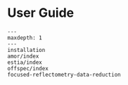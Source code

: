 # User Guide

```{toctree}
---
maxdepth: 1
---
installation
amor/index
estia/index
offspec/index
focused-reflectometry-data-reduction
```
